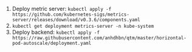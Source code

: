1. Deploy metric server: `kubectl apply -f https://github.com/kubernetes-sigs/metrics-server/releases/download/v0.3.6/components.yaml`
2. `kubectl get deployment metrics-server -n kube-system`
3. Deploy backend: `kubectl apply -f https://raw.githubusercontent.com/anhdhbn/qtm/master/horizontal-pod-autoscale/deployment.yaml`